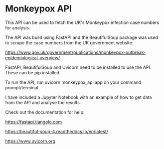 # Monkeypox API 

This API can be used to fetch the UK's Monkeypox infection case numbers for analysis.

The API was build using FastAPI and the BeautifulSoup package was used to scrape the case numbers from the UK government website:

https://www.gov.uk/government/publications/monkeypox-outbreak-epidemiological-overview/

FastAPI, BeautifulSoup and Uvicorn need to be installed to use the API. These can be pip installed.

To run the API, run uvicorn monkeypox_api:app on your command prompt/terminal.

I have included a Jupyter Notebook with an example of how to get data from the API and analyse the results. 

Check out the documentation for help:

https://fastapi.tiangolo.com

https://beautiful-soup-4.readthedocs.io/en/latest/

https://www.uvicorn.org
